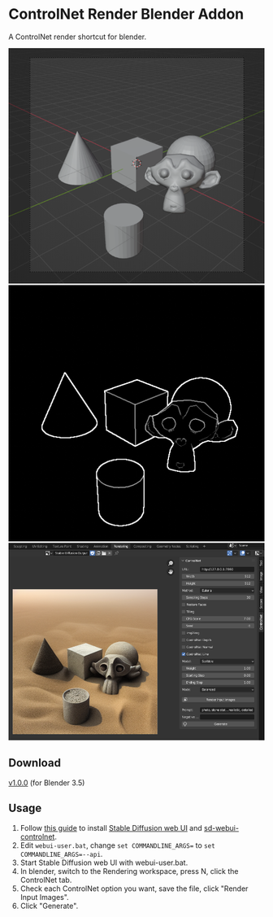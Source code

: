 # ControlNet Render Blender Addon

A ControlNet render shortcut for blender.

![](./screenshots/1.png)
![](./screenshots/2.png)
![](./screenshots/3.png)

## Download

[v1.0.0](https://github.com/x6ud/controlnet-render-blender-addon/releases/download/v1.0.0/controlnet_render.zip) (for Blender 3.5)

## Usage

1. Follow [this guide](https://stable-diffusion-art.com/beginners-guide/) to
install [Stable Diffusion web UI](https://github.com/AUTOMATIC1111/stable-diffusion-webui)
and [sd-webui-controlnet](https://github.com/Mikubill/sd-webui-controlnet).
2. Edit `webui-user.bat`, change `set COMMANDLINE_ARGS=` to `set COMMANDLINE_ARGS=--api`.
3. Start Stable Diffusion web UI with webui-user.bat.
4. In blender, switch to the Rendering workspace, press N, click the ControlNet tab.
5. Check each ControlNet option you want, save the file, click "Render Input Images".
6. Click "Generate".
